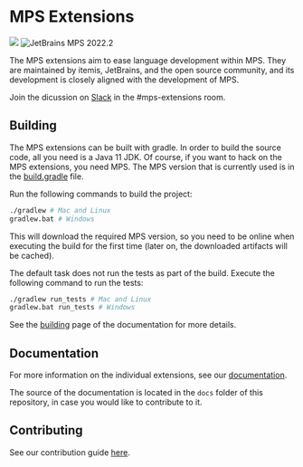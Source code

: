 # MPS Extensions

<a href="https://build.mbeddr.com/project.html?projectId=Mbeddr2_Mbeddr_Gradle_MpsExtensions&tab=projectOverview"><img src="https://build.mbeddr.com/app/rest/builds/buildType:(id:Mbeddr2_Mbeddr_Gradle_MpsExtenstions)/statusIcon"/></a>
![JetBrains MPS 2022.2](https://img.shields.io/badge/JetBrains%20MPS-2022.2-orange)

The MPS extensions aim to ease language development within MPS. They are maintained by itemis, JetBrains, and the open source community, and its development is closely aligned with the development of MPS.

Join the dicussion on [Slack](https://slack-mps.jetbrains.com) in the #mps-extensions room.

## Building

The MPS extensions can be built with gradle. In order to build the source code, all you need is a Java 11 JDK. Of course, if you want to hack on the MPS extensions, you need MPS. The MPS version that is currently used is in the [build.gradle](https://github.com/JetBrains/MPS-extensions/blob/master/build.gradle#L61) file.

Run the following commands to build the project:

```bash
./gradlew # Mac and Linux
gradlew.bat # Windows
```

This will download the required MPS version, so you need to be online when executing the build for the first time (later on, the downloaded artifacts will be cached).

The default task does not run the tests as part of the build. Execute the following command to run the tests:

```bash
./gradlew run_tests # Mac and Linux
gradlew.bat run_tests # Windows
```

See the [building](https://jetbrains.github.io/MPS-extensions/building/) page of the documentation for more details.

## Documentation

For more information on the individual extensions, see our [documentation](https://jetbrains.github.io/MPS-extensions).

The source of the documentation is located in the `docs` folder of this repository, in case you would like to contribute to it.

## Contributing

See our contribution guide [here](https://jetbrains.github.io/MPS-extensions/contributing/).
